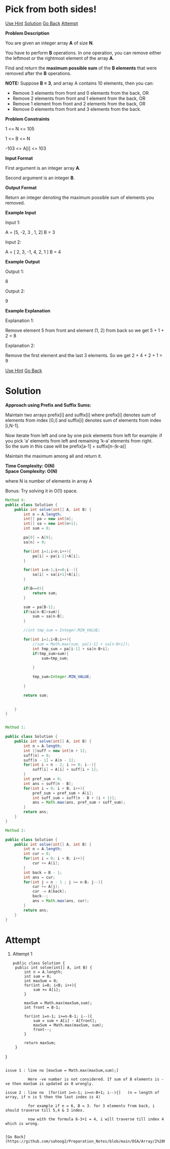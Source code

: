 #  Pick from both sides!

[Use Hint](https://www.scaler.com/academy/mentee-dashboard/class/25455/assignment/problems/9900/hints?navref=cl_pb_nv_tb)
[Solution](#Solution)
[Go Back](https://github.com/sahoog2/Preparation_Notes/blob/main/DSA/Array/2%20Problems.md)
[Attempt](#Attempt)

**Problem Description**  

You are given an integer array  **A**  of size  **N**.

You have to perform  **B**  operations. In one operation, you can remove either the leftmost or the rightmost element of the array  **A**.

Find and return the  **maximum possible sum**  of the  **B elements**  that were removed after the  **B**  operations.

**NOTE:**  Suppose  **B = 3**, and array A contains 10 elements, then you can:

-   Remove 3 elements from front and 0 elements from the back, OR
-   Remove 2 elements from front and 1 element from the back, OR
-   Remove 1 element from front and 2 elements from the back, OR
-   Remove 0 elements from front and 3 elements from the back.

  
  
**Problem Constraints**  

1 <= N <= 105

1 <= B <= N

-103  <= A[i] <= 103

  
  
**Input Format**  

First argument is an integer array  **A**.

Second argument is an integer  **B**.

  
  
**Output Format**  

Return an integer denoting the maximum possible sum of elements you removed.

  
  
**Example Input**  

Input 1:

 A = [5, -2, 3 , 1, 2]
 B = 3

Input 2:

 A = [ 2, 3, -1, 4, 2, 1 ]
 B = 4

  
  
**Example Output**  

Output 1:

 8

Output 2:

 9

  
  
**Example Explanation**  

Explanation 1:

 Remove element 5 from front and element (1, 2) from back so we get 5 + 1 + 2 = 8

Explanation 2:

 Remove the first element and the last 3 elements. So we get 2 + 4 + 2 + 1 = 9
 
[Use Hint](https://www.scaler.com/academy/mentee-dashboard/class/25455/assignment/problems/9900/hints?navref=cl_pb_nv_tb)
[Go Back](https://github.com/sahoog2/Preparation_Notes/blob/main/DSA/Array/2%20Problems.md)
# Solution

**Approach using Prefix and Suffix Sums:**

Maintain two arrays prefix[i] and suffix[i] where prefix[i] denotes sum of elements from index [0,i] and suffix[i] denotes sum of elements from index [i,N-1].

Now iterate from left and one by one pick elements from left for example: if you pick ‘a’ elements from left and remaining ‘k-a’ elements from right.  
So the sum in this case will be prefix[a-1] + suffix[n-(k-a)]

Maintain the maximum among all and return it.

**Time Complexity: O(N)**  
**Space Complexity: O(N)**

where N is number of elements in array A

Bonus: Try solving it in O(1) space.

```java
Method 0:
public class Solution {
    public int solve(int[] A, int B) {
        int n = A.length;
        int[] pa = new int[n];
        int[] sa = new int[n+1];
        int sum = 0;

        pa[0] = A[0];
        sa[n] = 0;

        for(int i=1;i<n;i++){
            pa[i] = pa[i-1]+A[i];
        }

        for(int i=n-1;i>=0;i--){
            sa[i] = sa[i+1]+A[i];
        }

        if(B==0){
            return sum;
        }

        sum = pa[B-1];
        if(sa[n-B]>sum){
            sum = sa[n-B];
        }

        //int tmp_sum = Integer.MIN_VALUE;

        for(int i=1;i<B;i++){
            //sum = Math.max(sum, pa[i-1] + sa[n-B+i]);
            int tmp_sum = pa[i-1] + sa[n-B+i];
            if(tmp_sum>sum){
                sum=tmp_sum;
                
            }

            tmp_sum=Integer.MIN_VALUE;
            
        }

        return sum;

        
    }
}


Method 1:

public class Solution {
    public int solve(int[] A, int B) {
        int n = A.length;
        int []suff = new int[n + 1];
        suff[n] = 0;
        suff[n - 1] = A[n - 1];
        for(int i = n - 2; i >= 0; i--){
            suff[i] = A[i] + suff[i + 1];
        }
        int pref_sum = 0;
        int ans = suff[n - B];
        for(int i = 0; i < B; i++){
            pref_sum = pref_sum + A[i];
            int suff_sum = suff[n - B + (i + 1)];
            ans = Math.max(ans, pref_sum + suff_sum);
        }
        return ans;
    }
}

Method 2:

public class Solution {
    public int solve(int[] A, int B) {
        int n = A.length;
        int cur = 0;
        for(int i = 0; i < B; i++){
            cur += A[i];
        }
        int back = B - 1; 
        int ans = cur; 
        for(int j = n - 1 ; j >= n-B; j--){
            cur += A[j];
            cur -= A[back];
            back--;
            ans = Math.max(ans, cur);
        }
        return ans;
    }
}
```

# Attempt
1. Attempt 1
   ```
   public class Solution {
    public int solve(int[] A, int B) {
        int n = A.length;
        int sum = 0;
        int maxSum = 0;
        for(int i=0; i<B; i++){
            sum += A[i];
        }

        maxSum = Math.max(maxSum,sum);
        int front = B-1;

        for(int i=n-1; i>=n-B-1; i--){
            sum = sum + A[i] - A[front];
            maxSum = Math.max(maxSum, sum);
            front--;
        }

        return maxSum;
    }
}
```

issue 1 : line no [maxSum = Math.max(maxSum,sum);]

          Here -ve number is not considered. If sum of B elements is -ve then maxSum is updated as 0 wrongly.
          
issue 2 : line no  [for(int i=n-1; i>=n-B+1; i--){]   (n = length of array, if n is 5 then the last index is 4) 

          for example if n = 6, B = 3. for 3 elements from back, i should traverse till 5,4 & 3 index.
          
          now with the formula 6-3+1 = 4, i will traverse till index 4 which is wrong.


[Go Back](https://github.com/sahoog2/Preparation_Notes/blob/main/DSA/Array/2%20Problems.md)

